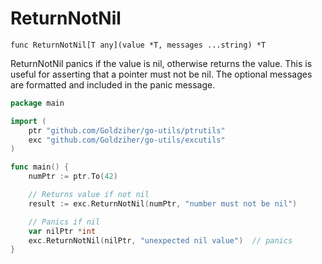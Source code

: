 # ReturnNotNil

`func ReturnNotNil[T any](value *T, messages ...string) *T`

ReturnNotNil panics if the value is nil, otherwise returns the value. This is useful for asserting that a pointer must not be nil. The optional messages are formatted and included in the panic message.

```go
package main

import (
	ptr "github.com/Goldziher/go-utils/ptrutils"
	exc "github.com/Goldziher/go-utils/excutils"
)

func main() {
	numPtr := ptr.To(42)

	// Returns value if not nil
	result := exc.ReturnNotNil(numPtr, "number must not be nil")

	// Panics if nil
	var nilPtr *int
	exc.ReturnNotNil(nilPtr, "unexpected nil value")  // panics
}
```
